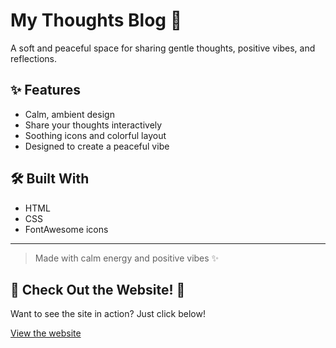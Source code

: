 # My Thoughts Blog 🌸

A soft and peaceful space for sharing gentle thoughts, positive vibes, and reflections.

## ✨ Features
- Calm, ambient design
- Share your thoughts interactively
- Soothing icons and colorful layout
- Designed to create a peaceful vibe

## 🛠 Built With
- HTML
- CSS
- FontAwesome icons

---

> Made with calm energy and positive vibes ✨
> 
## 🚀 Check Out the Website! 🌟

Want to see the site in action? Just click below!

[View the website](https://hemima1.github.io/my-thoughts-blog/)
